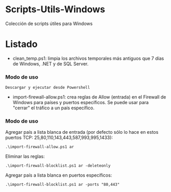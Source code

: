 # Scripts-Utils-Windows
Colección de scripts útiles para Windows
# Listado
 - clean_temp.ps1: limpia los archivos temporales más antiguos que 7 días de Windows, .NET y de SQL Server.
 ### Modo de uso
	Descargar y ejecutar desde Powershell

 - import-firewall-allow.ps1: crea reglas de Allow (entrada) en el Firewall de Windows para países y puertos específicos. Se puede usar para "cerrar" el tráfico a un país específico.
 
### Modo de uso
Agregar país a lista blanca de entrada (por defecto sólo lo hace en estos puertos TCP: 25,80,110,143,443,587,993,995,1433): 

	.\import-firewall-allow.ps1 ar
Eliminar las reglas:

	.\import-firewall-blocklist.ps1 ar -deleteonly
Agregar país a lista blanca en puertos específicos:
	
	.\import-firewall-blocklist.ps1 ar -ports "80,443"

